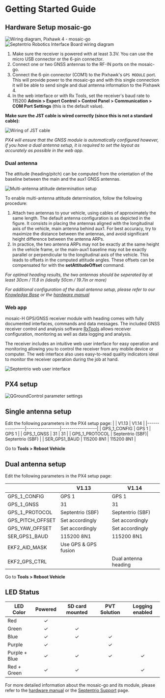 # Getting Started Guide

## Hardware Setup mosaic-go

![Wiring diagram, Pixhawk 4 - mosaic-go](hardware_setup/mosaic_go_wiring.png "Wiring diagram, Pixhawk 4 - mosaic-go")
![Septentrio Robotics Interface Board wiring diagram](hardware_setup/rib_wiring.png "Septentrio Robotics Interface Board wiring diagram")

1. Make sure the receiver is powered with at least 3.3V. You can use the micro USB connector or the
   6-pin connector.
2. Connect one or two GNSS antennas to the RF-IN ports on the mosaic-go.
3. Connect the 6-pin connector (COM1) to the Pixhawk's `GPS MODULE` port. This will provide power to
   the mosaic-go and with this single connection it will be able to send single and dual antenna
   information to the Pixhawk 4.
4. In the web interface or with Rx Tools, set the receiver's baud rate to 115200 **Admin > Expert
   Control > Control Panel > Communication > COM Port Settings** (this is the default value).

**Make sure the JST cable is wired correctly (since this is not a standard cable):**

![Wiring of JST cable](hardware_setup/jst_cable.png "Wiring of JST cable")

_PX4 will ensure that the GNSS module is automatically configured however, if you have a dual
antenna setup, it is required to set the layout as accurately as possible in the web app._

### Dual antenna

The attitude (heading/pitch) can be computed from the orientation of the baseline between the main
and the aux1 GNSS antennas.

![Multi-antenna attitude determination setup](hardware_setup/multi_antenna_attitude_setup.png)

To enable multi-antenna attitude determination, follow the following procedure:

1. Attach two antennas to your vehicle, using cables of approximately the same length. The default
   antenna configuration is as depicted in the figure. It consists in placing the antennas aligned
   with the longitudinal axis of the vehicle, main antenna behind aux1. For best accuracy, try to
   maximize the distance between the antennas, and avoid significant height difference between the
   antenna ARPs.
2. In practice, the two antenna ARPs may not be exactly at the same height in the vehicle frame, or
   the main-aux1 baseline may not be exactly parallel or perpendicular to the longitudinal axis of
   the vehicle. This leads to offsets in the computed attitude angles. These offsets can be
   compensated for with the **setAttitudeOffset** command.

_For optimal heading results, the two antennas should be seperated by at least 30cm / 11.8 in
(ideally 50cm / 19.7in or more)_

_For additional configuration of the dual antenna setup, please refer to our [Knowledge
Base](https://support.septentrio.com/l/858493/2022-04-19/xgrqd) or the [hardware
manual](https://web.septentrio.com/l/858493/2022-04-19/xgrql)_

### Web app

mosaic-H GPS/GNSS receiver module with heading comes with fully documented interfaces, commands and
data messages. The included GNSS receiver control and analysis software
[RxTools](https://web.septentrio.com/l/858493/2022-04-19/xgrqp) allows receiver configuration,
monitoring as well as data logging and analysis.

The receiver includes an intuitive web user interface for easy operation and monitoring allowing you
to control the receiver from any mobile device or computer. The web interface also uses easy-to-read
quality indicators ideal to monitor the receiver operation during the job at hand.

![Septentrio web user interface](software/septentrio_receiver_web_ui.png)

## PX4 setup

![QGroundControl parameter settings](software_setup/qgc_param.png)

## Single antenna setup

Edit the following parameters in the PX4 setup page:
|                | V1.13           | V1.14            |
|----------------|-----------------|------------------|
| GPS_1_CONFIG   | GPS 1           | GPS 1            |
| GPS_1_GNSS     | 31              | 31               |
| GPS_1_PROTOCOL | Septentrio (SBF)| Septentrio (SBF) |
| SER_GPS1_BAUD  | 115200 8N1      |  115200 8N1      |

Go to **Tools > Reboot Vehicle**

## Dual antenna setup

Edit the following parameters in the PX4 setup page:

|                  | V1.13               | V1.14                 |
|------------------|---------------------|-----------------------|
| GPS_1_CONFIG     | GPS 1               | GPS 1                 |
| GPS_1_GNSS       | 31                  | 31                    |
| GPS_1_PROTOCOL   | Septentrio (SBF)    | Septentrio (SBF)      |
| GPS_PITCH_OFFSET | Set accordingly     | Set accordingly       |
| GPS_YAW_OFFSET   | Set accordingly     | Set accordingly       |
| SER_GPS1_BAUD    | 115200 8N1          | 115200 8N1            |
| EKF2_AID_MASK    | Use GPS & GPS fusion|                       |
| EKF2_GPS_CTRL    |                     | Dual antenna heading  |

Go to **Tools > Reboot Vehicle**

## LED Status

| LED Color     | Powered  | SD card mounted | PVT Solution | Logging enabled |
|---------------|:--------:|:---------------:|:------------:|:---------------:|
| Red           | &check;️  |                 |              |                 |
| Green         | &check;️  | &check;️         |              |                 |
| Blue          | &check;️  | &check;️         | &check;️      |                 |
| Purple        | &check;️  |                 | &check;️      |                 |
| Purple + Blue | &check;️  | &check;️         | &check;️      | &check;️         |
| Red + Green   | &check;️  | &check;️         |              | &check;️         |

For more detailed information about the mosaic-go and its module, please refer to the [hardware
manual](https://web.septentrio.com/l/858493/2022-04-19/xgrrd) or the [Septentrio
Support](https://support.septentrio.com/l/858493/2022-04-19/xgrrl) page.